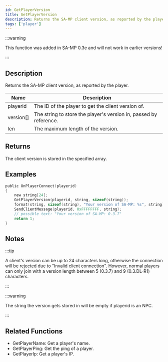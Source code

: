 ```yaml
---
id: GetPlayerVersion
title: GetPlayerVersion
description: Returns the SA-MP client version, as reported by the player.
tags: ['player']
---
```


:::warning

This function was added in SA-MP 0.3e and will not work in earlier versions!

:::

## Description

Returns the SA-MP client version, as reported by the player.


| Name | Description |
|------|-------------|
|playerid | The ID of the player to get the client version of.|
|version[] | The string to store the player's version in, passed by reference.|
|len | The maximum length of the version.|


## Returns

 The client version is stored in the specified array.


## Examples


```c
public OnPlayerConnect(playerid)
{
    new string[24];
    GetPlayerVersion(playerid, string, sizeof(string));
    format(string, sizeof(string), "Your version of SA-MP: %s", string);
    SendClientMessage(playerid, 0xFFFFFFFF, string);
    // possible text: "Your version of SA-MP: 0.3.7"
    return 1;
}
```


## Notes

:::tip


A client's version can be up to 24 characters long, otherwise the connection will be rejected due to "Invalid client connection". However, normal players can only join with a version length between 5 (0.3.7) and 9 (0.3.DL-R1) characters.


:::


:::warning

The string the version gets stored in will be empty if playerid is an NPC.

:::


## Related Functions


-  GetPlayerName: Get a player's name.
-  GetPlayerPing: Get the ping of a player.
-  GetPlayerIp: Get a player's IP.